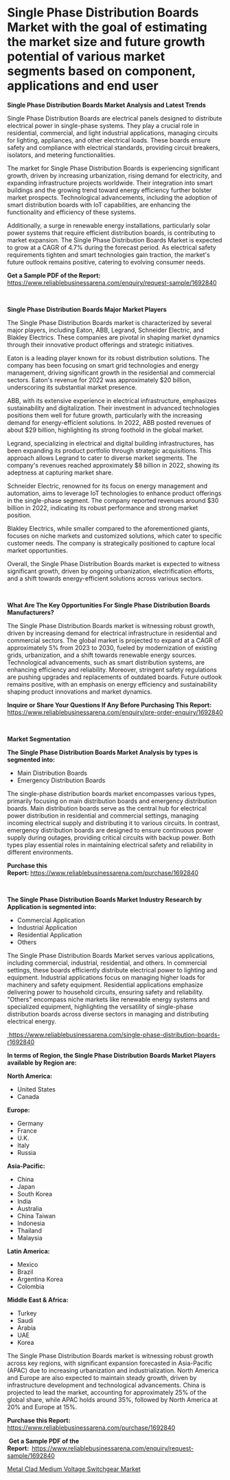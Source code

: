 <p><h1>Single Phase Distribution Boards Market with the goal of estimating the market size and future growth potential of various market segments based on component, applications and end user</h1></p><p><strong>Single Phase Distribution Boards Market Analysis and Latest Trends</strong></p>
<p><p>Single Phase Distribution Boards are electrical panels designed to distribute electrical power in single-phase systems. They play a crucial role in residential, commercial, and light industrial applications, managing circuits for lighting, appliances, and other electrical loads. These boards ensure safety and compliance with electrical standards, providing circuit breakers, isolators, and metering functionalities.</p><p>The market for Single Phase Distribution Boards is experiencing significant growth, driven by increasing urbanization, rising demand for electricity, and expanding infrastructure projects worldwide. Their integration into smart buildings and the growing trend toward energy efficiency further bolster market prospects. Technological advancements, including the adoption of smart distribution boards with IoT capabilities, are enhancing the functionality and efficiency of these systems.</p><p>Additionally, a surge in renewable energy installations, particularly solar power systems that require efficient distribution boards, is contributing to market expansion. The Single Phase Distribution Boards Market is expected to grow at a CAGR of 4.7% during the forecast period. As electrical safety requirements tighten and smart technologies gain traction, the market's future outlook remains positive, catering to evolving consumer needs.</p></p>
<p><strong>Get a Sample PDF of the Report:&nbsp;</strong> <a href="https://www.reliablebusinessarena.com/enquiry/request-sample/1692840?utm_campaign=2343&utm_medium=2&utm_source=Github&utm_content=ia&utm_term=13022025&utm_id=single-phase-distribution-boards">https://www.reliablebusinessarena.com/enquiry/request-sample/1692840</a></p>
<p>&nbsp;</p>
<p><strong>Single Phase Distribution Boards Major Market Players</strong></p>
<p><p>The Single Phase Distribution Boards market is characterized by several major players, including Eaton, ABB, Legrand, Schneider Electric, and Blakley Electrics. These companies are pivotal in shaping market dynamics through their innovative product offerings and strategic initiatives.</p><p>Eaton is a leading player known for its robust distribution solutions. The company has been focusing on smart grid technologies and energy management, driving significant growth in the residential and commercial sectors. Eaton's revenue for 2022 was approximately $20 billion, underscoring its substantial market presence.</p><p>ABB, with its extensive experience in electrical infrastructure, emphasizes sustainability and digitalization. Their investment in advanced technologies positions them well for future growth, particularly with the increasing demand for energy-efficient solutions. In 2022, ABB posted revenues of about $29 billion, highlighting its strong foothold in the global market.</p><p>Legrand, specializing in electrical and digital building infrastructures, has been expanding its product portfolio through strategic acquisitions. This approach allows Legrand to cater to diverse market segments. The company's revenues reached approximately $8 billion in 2022, showing its adeptness at capturing market share.</p><p>Schneider Electric, renowned for its focus on energy management and automation, aims to leverage IoT technologies to enhance product offerings in the single-phase segment. The company reported revenues around $30 billion in 2022, indicating its robust performance and strong market position.</p><p>Blakley Electrics, while smaller compared to the aforementioned giants, focuses on niche markets and customized solutions, which cater to specific customer needs. The company is strategically positioned to capture local market opportunities.</p><p>Overall, the Single Phase Distribution Boards market is expected to witness significant growth, driven by ongoing urbanization, electrification efforts, and a shift towards energy-efficient solutions across various sectors.</p></p>
<p>&nbsp;</p>
<p><strong>What Are The Key Opportunities For Single Phase Distribution Boards Manufacturers?</strong></p>
<p><p>The Single Phase Distribution Boards market is witnessing robust growth, driven by increasing demand for electrical infrastructure in residential and commercial sectors. The global market is projected to expand at a CAGR of approximately 5% from 2023 to 2030, fueled by modernization of existing grids, urbanization, and a shift towards renewable energy sources. Technological advancements, such as smart distribution systems, are enhancing efficiency and reliability. Moreover, stringent safety regulations are pushing upgrades and replacements of outdated boards. Future outlook remains positive, with an emphasis on energy efficiency and sustainability shaping product innovations and market dynamics.</p></p>
<p><strong>Inquire or Share Your Questions If Any Before Purchasing This Report:</strong> <a href="https://www.reliablebusinessarena.com/enquiry/pre-order-enquiry/1692840?utm_campaign=2343&utm_medium=2&utm_source=Github&utm_content=ia&utm_term=13022025&utm_id=single-phase-distribution-boards">https://www.reliablebusinessarena.com/enquiry/pre-order-enquiry/1692840</a></p>
<p>&nbsp;</p>
<p><strong>Market Segmentation</strong></p>
<p><strong>The Single Phase Distribution Boards Market Analysis by types is segmented into:</strong></p>
<p><ul><li>Main Distribution Boards</li><li>Emergency Distribution Boards</li></ul></p>
<p><p>The single-phase distribution boards market encompasses various types, primarily focusing on main distribution boards and emergency distribution boards. Main distribution boards serve as the central hub for electrical power distribution in residential and commercial settings, managing incoming electrical supply and distributing it to various circuits. In contrast, emergency distribution boards are designed to ensure continuous power supply during outages, providing critical circuits with backup power. Both types play essential roles in maintaining electrical safety and reliability in different environments.</p></p>
<p><strong>Purchase this Report:&nbsp;</strong><a href="https://www.reliablebusinessarena.com/purchase/1692840?utm_campaign=2343&utm_medium=2&utm_source=Github&utm_content=ia&utm_term=13022025&utm_id=single-phase-distribution-boards">https://www.reliablebusinessarena.com/purchase/1692840</a></p>
<p>&nbsp;</p>
<p><strong>The Single Phase Distribution Boards Market Industry Research by Application is segmented into:</strong></p>
<p><ul><li>Commercial Application</li><li>Industrial Application</li><li>Residential Application</li><li>Others</li></ul></p>
<p><p>The Single Phase Distribution Boards Market serves various applications, including commercial, industrial, residential, and others. In commercial settings, these boards efficiently distribute electrical power to lighting and equipment. Industrial applications focus on managing higher loads for machinery and safety equipment. Residential applications emphasize delivering power to household circuits, ensuring safety and reliability. "Others" encompass niche markets like renewable energy systems and specialized equipment, highlighting the versatility of single-phase distribution boards across diverse sectors in managing and distributing electrical energy.</p></p>
<p><a href="https://www.reliablebusinessarena.com/single-phase-distribution-boards-r1692840?utm_campaign=2343&utm_medium=2&utm_source=Github&utm_content=ia&utm_term=13022025&utm_id=single-phase-distribution-boards">&nbsp;https://www.reliablebusinessarena.com/single-phase-distribution-boards-r1692840</a></p>
<p><strong>In terms of Region, the Single Phase Distribution Boards Market Players available by Region are:</strong></p>
<p>
    <p> <strong> North America: </strong>
        <ul>
            <li>United States</li>
            <li>Canada</li>
        </ul>
        </p> 
    <p> <strong> Europe: </strong>
        <ul>
            <li>Germany</li>
            <li>France</li>
            <li>U.K.</li>
            <li>Italy</li>
            <li>Russia</li>
        </ul>
        </p> 
    <p> <strong> Asia-Pacific: </strong>
        <ul>
            <li>China</li>
            <li>Japan</li>
            <li>South Korea</li>
            <li>India</li>
            <li>Australia</li>
            <li>China Taiwan</li>
            <li>Indonesia</li>
            <li>Thailand</li>
            <li>Malaysia</li>
        </ul>
        </p> 
    <p> <strong> Latin America: </strong>
        <ul>
            <li>Mexico</li>
            <li>Brazil</li>
            <li>Argentina Korea</li>
            <li>Colombia</li>
        </ul>
        </p> 
    <p> <strong> Middle East & Africa: </strong>
        <ul>
            <li>Turkey</li>
            <li>Saudi</li>
            <li>Arabia</li>
            <li>UAE</li>
            <li>Korea</li>
        </ul>
    </p>
    </p>
<p><p>The Single Phase Distribution Boards market is witnessing robust growth across key regions, with significant expansion forecasted in Asia-Pacific (APAC) due to increasing urbanization and industrialization. North America and Europe are also expected to maintain steady growth, driven by infrastructure development and technological advancements. China is projected to lead the market, accounting for approximately 25% of the global share, while APAC holds around 35%, followed by North America at 20% and Europe at 15%.</p></p>
<p><strong>Purchase this Report: </strong><a href="https://www.reliablebusinessarena.com/purchase/1692840?utm_campaign=2343&utm_medium=2&utm_source=Github&utm_content=ia&utm_term=13022025&utm_id=single-phase-distribution-boards">https://www.reliablebusinessarena.com/purchase/1692840</a></p>
<p>&nbsp;<strong>Get a Sample PDF of the Report:&nbsp;&nbsp;</strong><a href="https://www.reliablebusinessarena.com/enquiry/request-sample/1692840?utm_campaign=2343&utm_medium=2&utm_source=Github&utm_content=ia&utm_term=13022025&utm_id=single-phase-distribution-boards">https://www.reliablebusinessarena.com/enquiry/request-sample/1692840</a></p>
<p><strong></strong></p>
<p><p><a href="https://github.com/cheryjhonson/Market-Research-Report-List-1/blob/main/metal-clad-medium-voltage-switchgear-market.md?utm_campaign=2343&utm_medium=2&utm_source=Github&utm_content=ia&utm_term=13022025&utm_id=single-phase-distribution-boards">Metal Clad Medium Voltage Switchgear Market</a></p></p>